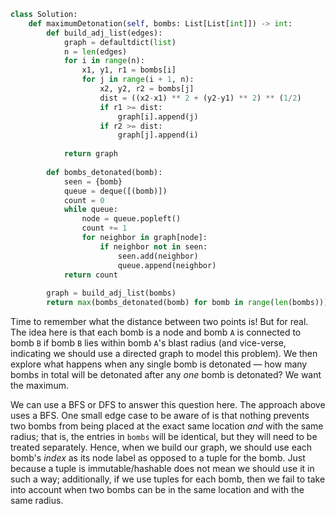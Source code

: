 ```python
class Solution:
    def maximumDetonation(self, bombs: List[List[int]]) -> int:
        def build_adj_list(edges):
            graph = defaultdict(list)
            n = len(edges)
            for i in range(n):
                x1, y1, r1 = bombs[i]
                for j in range(i + 1, n):
                    x2, y2, r2 = bombs[j]
                    dist = ((x2-x1) ** 2 + (y2-y1) ** 2) ** (1/2)
                    if r1 >= dist:
                        graph[i].append(j)
                    if r2 >= dist:
                        graph[j].append(i)
            
            return graph
        
        def bombs_detonated(bomb):
            seen = {bomb}
            queue = deque([(bomb)])
            count = 0
            while queue:
                node = queue.popleft()
                count += 1
                for neighbor in graph[node]:
                    if neighbor not in seen:
                        seen.add(neighbor)
                        queue.append(neighbor)
            return count
            
        graph = build_adj_list(bombs)
        return max(bombs_detonated(bomb) for bomb in range(len(bombs)))
```

Time to remember what the distance between two points is! But for real. The idea here is that each bomb is a node and bomb `A` is connected to bomb `B` if bomb `B` lies within bomb `A`'s blast radius (and vice-verse, indicating we should use a directed graph to model this problem). We then explore what happens when any single bomb is detonated &#8212; how many bombs in total will be detonated after any *one* bomb is detonated? We want the maximum.

We can use a BFS or DFS to answer this question here. The approach above uses a BFS. One small edge case to be aware of is that nothing prevents two bombs from being placed at the exact same location *and* with the same radius; that is, the entries in `bombs` will be identical, but they will need to be treated separately. Hence, when we build our graph, we should use each bomb's *index* as its node label as opposed to a tuple for the bomb. Just because a tuple is immutable/hashable does not mean we should use it in such a way; additionally, if we use tuples for each bomb, then we fail to take into account when two bombs can be in the same location and with the same radius.
